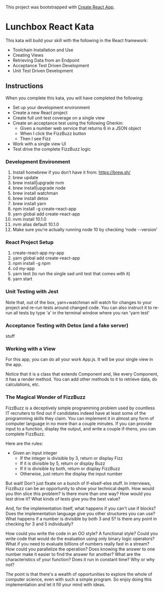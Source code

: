 This project was bootstrapped with [Create React App](https://github.com/facebookincubator/create-react-app).

# Lunchbox React Kata

This kata will build your skill with the following in the React framework:

* Toolchain Installation and Use
* Creating Views
* Retrieving Data from an Endpoint
* Acceptance Test Driven Development
* Unit Test Driven Development

## Instructions

When you complete this kata, you will have completed the following:

* Set up your development environment
* Create a new React project
* Create full unit test coverage on a single view
* Create an acceptance test using the following Gherkin:
    * Given a number web service that returns 6 in a JSON object
    * When I click the FizzBuzz button
    * Then I see Fizz
* Work with a single view UI
* Test drive the complete FizzBuzz logic

### Development Environment
[Installing Node.js with NVM]: https://gist.github.com/d2s/372b5943bce17b964a79
[Installing yarn package management etc]: https://yarnpkg.com/lang/en/docs/install/#mac-stable
[Installing detox for acceptance tests]: https://github.com/wix/detox/blob/master/docs/Introduction.GettingStarted.md

1. Install homebrew if you don’t have it from:  https://brew.sh/
2. brew update
3. brew install|upgrade nvm
4. brew install|upgrade node
5. brew install watchman
6. brew install detox
7. brew install yarn
8. npm install -g create-react-app
9. yarn global add create-react-app
10. nvm install 10.1.0
11. nvm alias default 10.1.0
12. Make sure you’re actually running node 10 by checking ‘node --version’


### React Project Setup
[Brief React Installation Instructions]: https://reactjs.org/docs/add-react-to-a-new-app.html
1. create-react-app my-app
2. yarn global add create-react-app
3. npm install -g npm
4. cd my-app
5. yarn test (to run the single sad unit test that comes with it)
6. yarn start

### Unit Testing with Jest
[Testing React with Jest]: https://facebook.github.io/jest/docs/en/tutorial-react.html

Note that, out of the box, yarn+watchman will watch for changes to your project and re-run
tests around changed code.  You can also instruct it to re-run all tests by type 'a' in
the terminal window where you ran 'yarn test'

### Acceptance Testing with Detox (and a fake server)
stuff

### Working with a View
For this app, you can do all your work App.js.  It will be your single view in the app.

Notice that it is a class that extends Component and, like every Component, it has a render
method.  You can add other methods to it to retrieve data, do calculations, etc.

### The Magical Wonder of FizzBuzz
FizzBuzz is a deceptively simple programming problem used by countless
IT recruiters to find out if candidates indeed have at least some of the
programming skills they claim.  You can implement it in almost any form
of computer language in no more than a couple minutes.  If you can provide
input to a function, display the output, and write a couple if-thens, you 
can complete FizzBuzz.

Here are the rules:
* Given an input integer
    * If the integer is divisible by 3, return or display Fizz
    * If it is divisible by 5, return or display Buzz
    * If it is divisible by both, return or display FizzBuzz
    * Otherwise, just return the display the input number
    
But wait!  Don't just fixate on a bunch of if-elseif-else stuff.  In interviews,
FizzBuzz can be an opportunity to show your technical depth.  How would you
thin slice this problem?  Is there more than one way?  How would you test
drive it?  What kinds of tests give you the best value?

And, for the implementation itself, what happens if you can't use if blocks?
Does the implementation language give you other structures you can use?
What happens if a number is divisible by both 3 and 5?  Is there any point
in checking for 3 and 5 individually?  

How could you write the code in an
OO style?  A functional style?  Could you write code that would do the
evaluation using only binary logic operators?  What if you need to evaluate
billions of numbers really fast in a stream?  How could you parallelize the
operation?  Does knowing the answer to one number make it easier to find
the answer for another?  What are the characteristics of your function?
Does it run in constant time?  Why or why not?

The point is that there's a wealth of opportunities to explore the whole of 
computer science, even with such a simple program.  So enjoy doing this
implementation and let it fill your mind with ideas.

